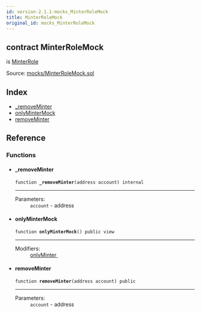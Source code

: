 ```yaml
---
id: version-2.1.1-mocks_MinterRoleMock
title: MinterRoleMock
original_id: mocks_MinterRoleMock
---
```


<div class="contract-doc"><div class="contract"><h2 class="contract-header"><span class="contract-kind">contract</span> MinterRoleMock</h2><p class="base-contracts"><span>is</span> <a href="access_roles_MinterRole.html">MinterRole</a></p><div class="source">Source: <a href="https://github.com/OpenZeppelin/zeppelin-solidity/blob/v2.1.1/contracts/mocks/MinterRoleMock.sol" target="_blank">mocks/MinterRoleMock.sol</a></div></div><div class="index"><h2>Index</h2><ul><li><a href="mocks_MinterRoleMock.html#_removeMinter">_removeMinter</a></li><li><a href="mocks_MinterRoleMock.html#onlyMinterMock">onlyMinterMock</a></li><li><a href="mocks_MinterRoleMock.html#removeMinter">removeMinter</a></li></ul></div><div class="reference"><h2>Reference</h2><div class="functions"><h3>Functions</h3><ul><li><div class="item function"><span id="_removeMinter" class="anchor-marker"></span><h4 class="name">_removeMinter</h4><div class="body"><code class="signature">function <strong>_removeMinter</strong><span>(address account) </span><span>internal </span></code><hr/><dl><dt><span class="label-parameters">Parameters:</span></dt><dd><div><code>account</code> - address</div></dd></dl></div></div></li><li><div class="item function"><span id="onlyMinterMock" class="anchor-marker"></span><h4 class="name">onlyMinterMock</h4><div class="body"><code class="signature">function <strong>onlyMinterMock</strong><span>() </span><span>public </span><span>view </span></code><hr/><dl><dt><span class="label-modifiers">Modifiers:</span></dt><dd><a href="access_roles_MinterRole.html#onlyMinter">onlyMinter </a></dd></dl></div></div></li><li><div class="item function"><span id="removeMinter" class="anchor-marker"></span><h4 class="name">removeMinter</h4><div class="body"><code class="signature">function <strong>removeMinter</strong><span>(address account) </span><span>public </span></code><hr/><dl><dt><span class="label-parameters">Parameters:</span></dt><dd><div><code>account</code> - address</div></dd></dl></div></div></li></ul></div></div></div>
